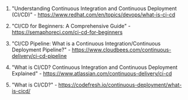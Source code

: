 

1. "Understanding Continuous Integration and Continuous Deployment (CI/CD)" - https://www.redhat.com/en/topics/devops/what-is-ci-cd

2. "CI/CD for Beginners: A Comprehensive Guide" - https://semaphoreci.com/ci-cd-for-beginners

3. "CI/CD Pipeline: What is a Continuous Integration/Continuous Deployment Pipeline?" - https://www.cloudbees.com/continuous-delivery/ci-cd-pipeline

4. "What is CI/CD? Continuous Integration and Continuous Deployment Explained" - https://www.atlassian.com/continuous-delivery/ci-cd

5. "What is CI/CD?" - https://codefresh.io/continuous-deployment/what-is-cicd/